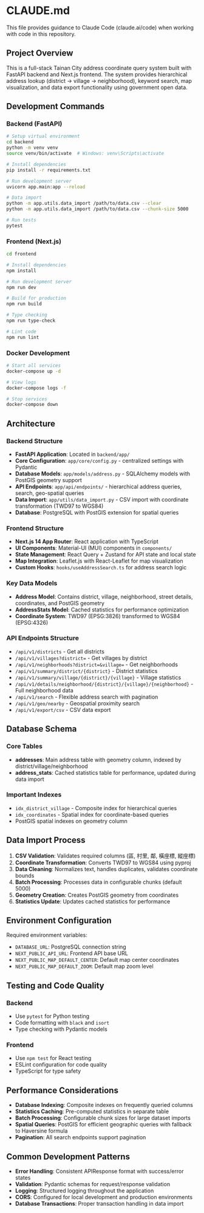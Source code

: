 # CLAUDE.md

This file provides guidance to Claude Code (claude.ai/code) when working with code in this repository.

## Project Overview

This is a full-stack Tainan City address coordinate query system built with FastAPI backend and Next.js frontend. The system provides hierarchical address lookup (district → village → neighborhood), keyword search, map visualization, and data export functionality using government open data.

## Development Commands

### Backend (FastAPI)
```bash
# Setup virtual environment
cd backend
python -m venv venv
source venv/bin/activate  # Windows: venv\Scripts\activate

# Install dependencies
pip install -r requirements.txt

# Run development server
uvicorn app.main:app --reload

# Data import
python -m app.utils.data_import /path/to/data.csv --clear
python -m app.utils.data_import /path/to/data.csv --chunk-size 5000

# Run tests
pytest
```

### Frontend (Next.js)
```bash
cd frontend

# Install dependencies
npm install

# Run development server
npm run dev

# Build for production
npm run build

# Type checking
npm run type-check

# Lint code
npm run lint
```

### Docker Development
```bash
# Start all services
docker-compose up -d

# View logs
docker-compose logs -f

# Stop services
docker-compose down
```

## Architecture

### Backend Structure
- **FastAPI Application**: Located in `backend/app/`
- **Core Configuration**: `app/core/config.py` - centralized settings with Pydantic
- **Database Models**: `app/models/address.py` - SQLAlchemy models with PostGIS geometry support
- **API Endpoints**: `app/api/endpoints/` - hierarchical address queries, search, geo-spatial queries
- **Data Import**: `app/utils/data_import.py` - CSV import with coordinate transformation (TWD97 to WGS84)
- **Database**: PostgreSQL with PostGIS extension for spatial queries

### Frontend Structure
- **Next.js 14 App Router**: React application with TypeScript
- **UI Components**: Material-UI (MUI) components in `components/`
- **State Management**: React Query + Zustand for API state and local state
- **Map Integration**: Leaflet.js with React-Leaflet for map visualization
- **Custom Hooks**: `hooks/useAddressSearch.ts` for address search logic

### Key Data Models
- **Address Model**: Contains district, village, neighborhood, street details, coordinates, and PostGIS geometry
- **AddressStats Model**: Cached statistics for performance optimization
- **Coordinate System**: TWD97 (EPSG:3826) transformed to WGS84 (EPSG:4326)

### API Endpoints Structure
- `/api/v1/districts` - Get all districts
- `/api/v1/villages?district=` - Get villages by district
- `/api/v1/neighborhoods?district=&village=` - Get neighborhoods
- `/api/v1/summary/district/{district}` - District statistics
- `/api/v1/summary/village/{district}/{village}` - Village statistics
- `/api/v1/details/neighborhood/{district}/{village}/{neighborhood}` - Full neighborhood data
- `/api/v1/search` - Flexible address search with pagination
- `/api/v1/geo/nearby` - Geospatial proximity search
- `/api/v1/export/csv` - CSV data export

## Database Schema

### Core Tables
- **addresses**: Main address table with geometry column, indexed by district/village/neighborhood
- **address_stats**: Cached statistics table for performance, updated during data import

### Important Indexes
- `idx_district_village` - Composite index for hierarchical queries
- `idx_coordinates` - Spatial index for coordinate-based queries
- PostGIS spatial indexes on geometry column

## Data Import Process

1. **CSV Validation**: Validates required columns (區, 村里, 鄰, 橫座標, 縱座標)
2. **Coordinate Transformation**: Converts TWD97 to WGS84 using pyproj
3. **Data Cleaning**: Normalizes text, handles duplicates, validates coordinate bounds
4. **Batch Processing**: Processes data in configurable chunks (default 5000)
5. **Geometry Creation**: Creates PostGIS geometry from coordinates
6. **Statistics Update**: Updates cached statistics for performance

## Environment Configuration

Required environment variables:
- `DATABASE_URL`: PostgreSQL connection string
- `NEXT_PUBLIC_API_URL`: Frontend API base URL
- `NEXT_PUBLIC_MAP_DEFAULT_CENTER`: Default map center coordinates
- `NEXT_PUBLIC_MAP_DEFAULT_ZOOM`: Default map zoom level

## Testing and Code Quality

### Backend
- Use `pytest` for Python testing
- Code formatting with `black` and `isort`
- Type checking with Pydantic models

### Frontend
- Use `npm test` for React testing
- ESLint configuration for code quality
- TypeScript for type safety

## Performance Considerations

- **Database Indexing**: Composite indexes on frequently queried columns
- **Statistics Caching**: Pre-computed statistics in separate table
- **Batch Processing**: Configurable chunk sizes for large dataset imports
- **Spatial Queries**: PostGIS for efficient geographic queries with fallback to Haversine formula
- **Pagination**: All search endpoints support pagination

## Common Development Patterns

- **Error Handling**: Consistent APIResponse format with success/error states
- **Validation**: Pydantic schemas for request/response validation
- **Logging**: Structured logging throughout the application
- **CORS**: Configured for local development and production environments
- **Database Transactions**: Proper transaction handling in data import